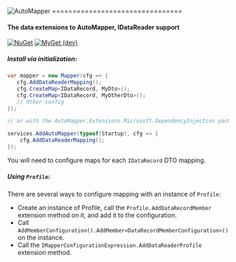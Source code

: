<img src="https://s3.amazonaws.com/automapper/logo.png" alt="AutoMapper">
================================

#### The data extensions to AutoMapper, IDataReader support

[![NuGet](http://img.shields.io/nuget/v/AutoMapper.Data.svg?label=NuGet)](https://www.nuget.org/packages/AutoMapper.Data/)
[![MyGet (dev)](https://img.shields.io/myget/automapperdev/vpre/AutoMapper.Data.svg?label=MyGet)](https://myget.org/feed/automapperdev/package/nuget/AutoMapper.Data)

##### Install via initialization:

```csharp
var mapper = new Mapper(cfg => {
   cfg.AddDataReaderMapping();
   cfg.CreateMap<IDataRecord, MyDto>();
   cfg.CreateMap<IDataRecord, MyOtherDto>();
   // Other config
});

// or with the AutoMapper.Extensions.Microsoft.DependencyInjection package:

services.AddAutoMapper(typeof(Startup), cfg => {
	cfg.AddDataReaderMapping();
});
```

You will need to configure maps for each `IDataRecord` DTO mapping.

##### Using `Profile`:

There are several ways to configure mapping with an instance of `Profile`:

- Create an instance of Profile, call the `Profile.AddDataRecordMember` extension method on it, and add it to the configuration.
- Call `AddMemberConfiguration().AddMember<DataRecordMemberConfiguration>()` on the instance.
- Call the `IMapperConfigurationExpression.AddDataReaderProfile` extension method.
